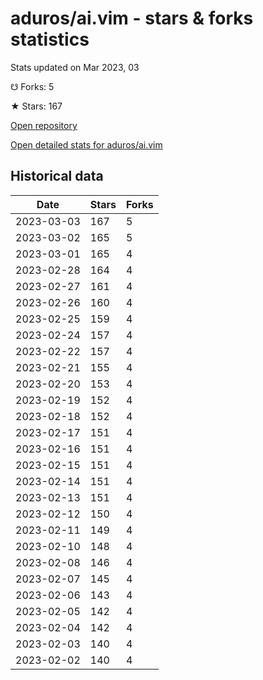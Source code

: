 # aduros/ai.vim - stars & forks statistics

Stats updated on Mar 2023, 03

☋ Forks: 5

★ Stars: 167

[Open repository](https://github.com/aduros/ai.vim)

[Open detailed stats for aduros/ai.vim](https://reviewgithub.com/rep/aduros/ai.vim)

## Historical data
| Date | Stars | Forks |
|------|-------|-------|
| 2023-03-03 | 167 | 5 | 
| 2023-03-02 | 165 | 5 | 
| 2023-03-01 | 165 | 4 | 
| 2023-02-28 | 164 | 4 | 
| 2023-02-27 | 161 | 4 | 
| 2023-02-26 | 160 | 4 | 
| 2023-02-25 | 159 | 4 | 
| 2023-02-24 | 157 | 4 | 
| 2023-02-22 | 157 | 4 | 
| 2023-02-21 | 155 | 4 | 
| 2023-02-20 | 153 | 4 | 
| 2023-02-19 | 152 | 4 | 
| 2023-02-18 | 152 | 4 | 
| 2023-02-17 | 151 | 4 | 
| 2023-02-16 | 151 | 4 | 
| 2023-02-15 | 151 | 4 | 
| 2023-02-14 | 151 | 4 | 
| 2023-02-13 | 151 | 4 | 
| 2023-02-12 | 150 | 4 | 
| 2023-02-11 | 149 | 4 | 
| 2023-02-10 | 148 | 4 | 
| 2023-02-08 | 146 | 4 | 
| 2023-02-07 | 145 | 4 | 
| 2023-02-06 | 143 | 4 | 
| 2023-02-05 | 142 | 4 | 
| 2023-02-04 | 142 | 4 | 
| 2023-02-03 | 140 | 4 | 
| 2023-02-02 | 140 | 4 | 


